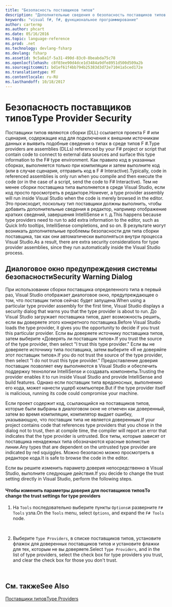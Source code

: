 ```yaml
---
title: "Безопасность поставщиков типов"
description: "Дополнительные сведения о безопасность поставщиков типов F #, включая изменение параметров доверия для поставщика типов."
keywords: "visual f#, f#, функциональное программирование"
author: cartermp
ms.author: phcart
ms.date: 05/16/2016
ms.topic: language-reference
ms.prod: .net
ms.technology: devlang-fsharp
ms.devlang: fsharp
ms.assetid: 9c5a8a1f-5a31-490d-83c0-8beabda75c78
ms.openlocfilehash: c8f03ee90d4dce1d3484a9dfe8951d500d509a2b
ms.sourcegitcommit: bd1ef61f4bb794b25383d3d72e71041a5ced172e
ms.translationtype: MT
ms.contentlocale: ru-RU
ms.lasthandoff: 10/18/2017
---
```

# <a name="type-provider-security"></a><span data-ttu-id="43533-104">Безопасность поставщиков типов</span><span class="sxs-lookup"><span data-stu-id="43533-104">Type Provider Security</span></span>

<span data-ttu-id="43533-105">Поставщики типов являются сборки (DLL) ссылается проекта F # или сценария, содержащие код для подключения к внешним источникам данных и выявить подобные сведения о типах в среде типов F #.</span><span class="sxs-lookup"><span data-stu-id="43533-105">Type providers are assemblies (DLLs) referenced by your F# project or script that contain code to connect to external data sources and surface this type information to the F# type environment.</span></span> <span data-ttu-id="43533-106">Как правило код в указанных сборках, выполняется только при компиляции и затем выполните код (или в случае сценария, отправить код в F # Interactive).</span><span class="sxs-lookup"><span data-stu-id="43533-106">Typically, code in referenced assemblies is only run when you compile and then execute the code (or in the case of a script, send the code to F# Interactive).</span></span> <span data-ttu-id="43533-107">Тем не менее сборки поставщика типа выполняется в среде Visual Studio, если код просто просмотреть в редакторе.</span><span class="sxs-lookup"><span data-stu-id="43533-107">However, a type provider assembly will run inside Visual Studio when the code is merely browsed in the editor.</span></span> <span data-ttu-id="43533-108">Это происходит, поскольку тип поставщики должны выполнить, чтобы добавить дополнительные сведения в редактор, например отображение кратких сведений, завершения IntelliSense и т. д.</span><span class="sxs-lookup"><span data-stu-id="43533-108">This happens because type providers need to run to add extra information to the editor, such as Quick Info tooltips, IntelliSense completions, and so on.</span></span> <span data-ttu-id="43533-109">В результате могут возникать дополнительные проблемы безопасности для типа сборки поставщика, так как они автоматически выполняться внутри процесса Visual Studio.</span><span class="sxs-lookup"><span data-stu-id="43533-109">As a result, there are extra security considerations for type provider assemblies, since they run automatically inside the Visual Studio process.</span></span>


## <a name="security-warning-dialog"></a><span data-ttu-id="43533-110">Диалоговое окно предупреждения системы безопасности</span><span class="sxs-lookup"><span data-stu-id="43533-110">Security Warning Dialog</span></span>
<span data-ttu-id="43533-111">При использовании сборки поставщика определенного типа в первый раз, Visual Studio отображает диалоговое окно, предупреждающее о том, что поставщик типов сейчас будет запущена.</span><span class="sxs-lookup"><span data-stu-id="43533-111">When using a particular type provider assembly for the first time, Visual Studio displays a security dialog that warns you that the type provider is about to run.</span></span> <span data-ttu-id="43533-112">До Visual Studio загружает поставщика типов, дает возможность решить, если вы доверяете этого конкретного поставщика.</span><span class="sxs-lookup"><span data-stu-id="43533-112">Before Visual Studio loads the type provider, it gives you the opportunity to decide if you trust this particular provider.</span></span> <span data-ttu-id="43533-113">Если вы доверяете источнику поставщика типов, затем выберите «Доверять ли поставщик типов».</span><span class="sxs-lookup"><span data-stu-id="43533-113">If you trust the source of the type provider, then select "I trust this type provider."</span></span> <span data-ttu-id="43533-114">Если вы не доверяете источнику типа поставщика, затем выберите «Я не доверяйте этот поставщик типов».</span><span class="sxs-lookup"><span data-stu-id="43533-114">If you do not trust the source of the type provider, then select "I do not trust this type provider."</span></span> <span data-ttu-id="43533-115">Предоставление доверия поставщик позволяет ему выполняются в Visual Studio и обеспечить поддержку технологии IntelliSense и создавать компоненты.</span><span class="sxs-lookup"><span data-stu-id="43533-115">Trusting the provider enables it to run inside Visual Studio and provide IntelliSense and build features.</span></span> <span data-ttu-id="43533-116">Однако если поставщик типа вредоносных, выполнению его кода, может нанести ущерб компьютере.</span><span class="sxs-lookup"><span data-stu-id="43533-116">But if the type provider itself is malicious, running its code could compromise your machine.</span></span>

<span data-ttu-id="43533-117">Если проект содержит код, ссылающийся на поставщиков типов, которые были выбраны в диалоговом окне не отмечен как доверенный, затем во время компиляции, компилятор выдает ошибку, указывающую, что поставщик типа не является доверенным.</span><span class="sxs-lookup"><span data-stu-id="43533-117">If your project contains code that references type providers that you chose in the dialog not to trust, then at compile time, the compiler will report an error that indicates that the type provider is untrusted.</span></span> <span data-ttu-id="43533-118">Все типы, которые зависят от поставщика ненадежных типа обозначаются красные волнистые линии.</span><span class="sxs-lookup"><span data-stu-id="43533-118">Any types that are dependent on the untrusted type provider are indicated by red squiggles.</span></span> <span data-ttu-id="43533-119">Можно безопасно можно просмотреть в редакторе кода.</span><span class="sxs-lookup"><span data-stu-id="43533-119">It is safe to browse the code in the editor.</span></span>

<span data-ttu-id="43533-120">Если вы решите изменить параметр доверия непосредственно в Visual Studio, выполните следующие действия.</span><span class="sxs-lookup"><span data-stu-id="43533-120">If you decide to change the trust setting directly in Visual Studio, perform the following steps.</span></span>


#### <a name="to-change-the-trust-settings-for-type-providers"></a><span data-ttu-id="43533-121">Чтобы изменить параметры доверия для поставщиков типов</span><span class="sxs-lookup"><span data-stu-id="43533-121">To change the trust settings for type providers</span></span>

1. <span data-ttu-id="43533-122">На `Tools` последовательно выберите пункты `Options`и разверните `F# Tools` узла.</span><span class="sxs-lookup"><span data-stu-id="43533-122">On the `Tools` menu, select `Options`, and expand the `F# Tools` node.</span></span>
<br />

2. <span data-ttu-id="43533-123">Выберите `Type Providers`, в списке поставщиков типов, установите флажок для доверенных поставщиков типов и установите флажки для тех, которым не вы доверяете.</span><span class="sxs-lookup"><span data-stu-id="43533-123">Select `Type Providers`, and in the list of type providers, select the check box for type providers you trust, and clear the check box for those you don't trust.</span></span>
<br />


## <a name="see-also"></a><span data-ttu-id="43533-124">См. также</span><span class="sxs-lookup"><span data-stu-id="43533-124">See Also</span></span>
[<span data-ttu-id="43533-125">Поставщики типов</span><span class="sxs-lookup"><span data-stu-id="43533-125">Type Providers</span></span>](index.md)
